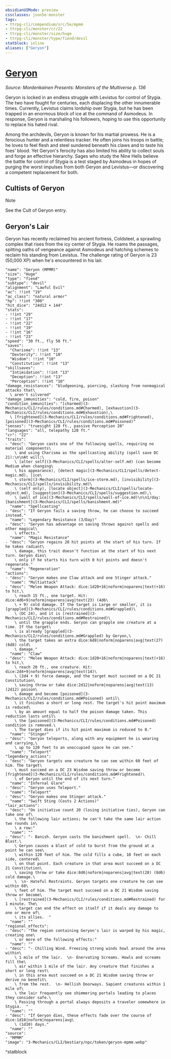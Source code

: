 ```yaml
---
obsidianUIMode: preview
cssclasses: json5e-monster
tags:
- ttrpg-cli/compendium/src/5e/mpmm
- ttrpg-cli/monster/cr/22
- ttrpg-cli/monster/size/huge
- ttrpg-cli/monster/type/fiend/devil
statblock: inline
aliases: ["Geryon"]
---
```

# [Geryon](3-Mechanics\CLI\bestiary\npc/geryon-mpmm.md)
*Source: Mordenkainen Presents: Monsters of the Multiverse p. 136*  

Geryon is locked in an endless struggle with Levistus for control of Stygia. The two have fought for centuries, each displacing the other innumerable times. Currently, Levistus claims lordship over Stygia, but he has been trapped in an enormous block of ice at the command of Asmodeus. In response, Geryon is marshaling his followers, hoping to use this opportunity to replace his hated rival.

Among the archdevils, Geryon is known for his martial prowess. He is a ferocious hunter and a relentless tracker. He often joins his troops in battle; he loves to feel flesh and steel sundered beneath his claws and to taste his foes' blood. Yet Geryon's ferocity has also limited his ability to collect souls and forge an effective hierarchy. Sages who study the Nine Hells believe the battle for control of Stygia is a test staged by Asmodeus in hopes of purging the worst impulses from both Geryon and Levistus—or discovering a competent replacement for both.

## Cultists of Geryon

> [!note]
> See the Cult of Geryon entry.

## Geryon's Lair

Geryon has recently reclaimed his ancient fortress, Coldsteel, a sprawling complex that rises from the icy center of Stygia. He roams the passages, spitting oaths of vengeance against Asmodeus and hatching schemes to reclaim his standing from Levistus. The challenge rating of Geryon is 23 (50,000 XP) when he's encountered in his lair.

```statblock
"name": "Geryon (MPMM)"
"size": "Huge"
"type": "fiend"
"subtype": "devil"
"alignment": "Lawful Evil"
"ac": !!int "19"
"ac_class": "natural armor"
"hp": !!int "300"
"hit_dice": "24d12 + 144"
"stats":
- !!int "29"
- !!int "17"
- !!int "22"
- !!int "19"
- !!int "16"
- !!int "23"
"speed": "30 ft., fly 50 ft."
"saves":
  "Charisma": !!int "13"
  "Dexterity": !!int "10"
  "Wisdom": !!int "10"
  "Constitution": !!int "13"
"skillsaves":
  "Intimidation": !!int "13"
  "Deception": !!int "13"
  "Perception": !!int "10"
"damage_resistances": "bludgeoning, piercing, slashing from nonmagical attacks that\
  \ aren't silvered"
"damage_immunities": "cold, fire, poison"
"condition_immunities": "[charmed](3-Mechanics/CLI/rules/conditions.md#Charmed), [exhaustion](3-Mechanics/CLI/rules/conditions.md#Exhaustion),\
  \ [frightened](3-Mechanics/CLI/rules/conditions.md#Frightened), [poisoned](3-Mechanics/CLI/rules/conditions.md#Poisoned)"
"senses": "truesight 120 ft., passive Perception 20"
"languages": "all, telepathy 120 ft."
"cr": "22"
"traits":
- "desc": "Geryon casts one of the following spells, requiring no material components\
    \ and using Charisma as the spellcasting ability (spell save DC 21):\n\nAt will:\
    \ [alter self](3-Mechanics/CLI/spells/alter-self.md) (can become Medium when changing\
    \ his appearance), [detect magic](3-Mechanics/CLI/spells/detect-magic.md), [ice\
    \ storm](3-Mechanics/CLI/spells/ice-storm.md), [invisibility](3-Mechanics/CLI/spells/invisibility.md)\
    \ (self only), [locate object](3-Mechanics/CLI/spells/locate-object.md), [suggestion](3-Mechanics/CLI/spells/suggestion.md),\
    \ [wall of ice](3-Mechanics/CLI/spells/wall-of-ice.md)\n\n1/day: [banishment](3-Mechanics/CLI/spells/banishment.md)"
  "name": "Spellcasting"
- "desc": "If Geryon fails a saving throw, he can choose to succeed instead."
  "name": "Legendary Resistance (3/Day)"
- "desc": "Geryon has advantage on saving throws against spells and other magical\
    \ effects."
  "name": "Magic Resistance"
- "desc": "Geryon regains 20 hit points at the start of his turn. If he takes radiant\
    \ damage, this trait doesn't function at the start of his next turn. Geryon dies\
    \ only if he starts his turn with 0 hit points and doesn't regenerate."
  "name": "Regeneration"
"actions":
- "desc": "Geryon makes one Claw attack and one Stinger attack."
  "name": "Multiattack"
- "desc": "Melee Weapon Attack: dice:1d20+16|noform|noparens|text(+16) to hit,\
    \ reach 15 ft., one target. Hit: dice:4d6+9|noform|noparens|avg|text(23) (4d6\
    \ + 9) cold damage. If the target is Large or smaller, it is [grappled](3-Mechanics/CLI/rules/conditions.md#Grappled)\
    \ (DC 24), and it is [restrained](3-Mechanics/CLI/rules/conditions.md#Restrained)\
    \ until the grapple ends. Geryon can grapple one creature at a time. If the target\
    \ is already [grappled](3-Mechanics/CLI/rules/conditions.md#Grappled) by Geryon,\
    \ the target takes an extra dice:6d8|noform|noparens|avg|text(27) (6d8) cold\
    \ damage."
  "name": "Claw"
- "desc": "Melee Weapon Attack: dice:1d20+16|noform|noparens|text(+16) to hit,\
    \ reach 20 ft., one creature. Hit: dice:2d4+9|noform|noparens|avg|text(14)\
    \ (2d4 + 9) force damage, and the target must succeed on a DC 21 Constitution\
    \ saving throw or take dice:2d12|noform|noparens|avg|text(13) (2d12) poison\
    \ damage and become [poisoned](3-Mechanics/CLI/rules/conditions.md#Poisoned) until\
    \ it finishes a short or long rest. The target's hit point maximum is reduced\
    \ by an amount equal to half the poison damage taken. This reduction lasts until\
    \ the [poisoned](3-Mechanics/CLI/rules/conditions.md#Poisoned) condition is removed.\
    \ The target dies if its hit point maximum is reduced to 0."
  "name": "Stinger"
- "desc": "Geryon teleports, along with any equipment he is wearing and carrying,\
    \ up to 120 feet to an unoccupied space he can see."
  "name": "Teleport"
"legendary_actions":
- "desc": "Geryon targets one creature he can see within 60 feet of him. The target\
    \ must succeed on a DC 23 Wisdom saving throw or become [frightened](3-Mechanics/CLI/rules/conditions.md#Frightened)\
    \ of Geryon until the end of its next turn."
  "name": "Infernal Glare"
- "desc": "Geryon uses Teleport."
  "name": "Teleport"
- "desc": "Geryon makes one Stinger attack."
  "name": "Swift Sting (Costs 2 Actions)"
"lair_actions":
- "desc": "On initiative count 20 (losing initiative ties), Geryon can take one of\
    \ the following lair actions; he can't take the same lair action two rounds in\
    \ a row:"
  "name": ""
- "desc": "- Banish. Geryon casts the banishment spell.  \n- Chill Blast.\
    \ Geryon causes a blast of cold to burst from the ground at a point he can see\
    \ within 120 feet of him. The cold fills a cube, 10 feet on each side, centered\
    \ on that point. Each creature in that area must succeed on a DC 21 Constitution\
    \ saving throw or take dice:8d6|noform|noparens|avg|text(28) (8d6) cold damage.\
    \  \n- Hateful Restraints. Geryon targets one creature he can see within 60\
    \ feet of him. The target must succeed on a DC 21 Wisdom saving throw or become\
    \ [restrained](3-Mechanics/CLI/rules/conditions.md#Restrained) for 1 minute. The\
    \ target can end the effect on itself if it deals any damage to one or more of\
    \ its allies.  "
  "name": ""
"regional_effects":
- "desc": "The region containing Geryon's lair is warped by his magic, creating one\
    \ or more of the following effects:"
  "name": ""
- "desc": "- Chilling Wind. Freezing strong winds howl around the area within\
    \ 1 mile of the lair.  \n- Enervating Screams. Howls and screams fill the\
    \ air within 1 mile of the lair. Any creature that finishes a short or long rest\
    \ in this area must succeed on a DC 21 Wisdom saving throw or derive no benefit\
    \ from the rest.  \n- Hellish Doorways. Sapient creatures within 1 mile of\
    \ the lair frequently see shimmering portals leading to places they consider safe.\
    \ Passing through a portal always deposits a traveler somewhere in Stygia.  "
  "name": ""
- "desc": "If Geryon dies, these effects fade over the course of dice:1d10|noform|noparens|avg\
    \ (1d10) days."
  "name": ""
"source":
- "MPMM"
"image": "3-Mechanics/CLI/bestiary/npc/token/geryon-mpmm.webp"
```
^statblock
